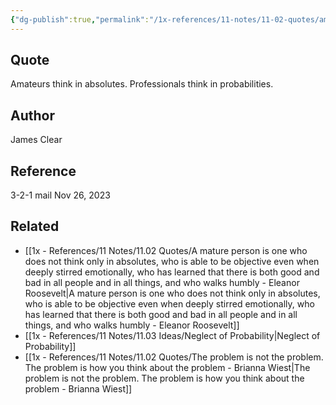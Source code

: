 ```yaml
---
{"dg-publish":true,"permalink":"/1x-references/11-notes/11-02-quotes/amateurs-think-in-absolutes-professionals-think-in-probabilities-james-clear/","title":"Amateurs think in absolutes. Professionals think in probabilities - James Clear","created":"2024-02-14T20:18:47.095+03:00","updated":"2024-02-14T20:18:47.095+03:00"}
---
```



## Quote
Amateurs think in absolutes. Professionals think in probabilities.

## Author
James Clear

## Reference
3-2-1 mail Nov 26, 2023

## Related
- [[1x - References/11 Notes/11.02 Quotes/A mature person is one who does not think only in absolutes, who is able to be objective even when deeply stirred emotionally, who has learned that there is both good and bad in all people and in all things, and who walks humbly - Eleanor Roosevelt\|A mature person is one who does not think only in absolutes, who is able to be objective even when deeply stirred emotionally, who has learned that there is both good and bad in all people and in all things, and who walks humbly - Eleanor Roosevelt]]
- [[1x - References/11 Notes/11.03 Ideas/Neglect of Probability\|Neglect of Probability]]
- [[1x - References/11 Notes/11.02 Quotes/The problem is not the problem. The problem is how you think about the problem - Brianna Wiest\|The problem is not the problem. The problem is how you think about the problem - Brianna Wiest]]